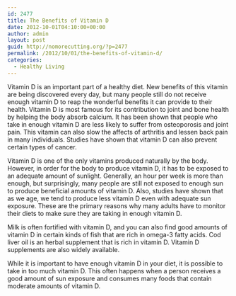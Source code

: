 ```yaml
---
id: 2477
title: The Benefits of Vitamin D
date: 2012-10-01T04:10:00+00:00
author: admin
layout: post
guid: http://nomorecutting.org/?p=2477
permalink: /2012/10/01/the-benefits-of-vitamin-d/
categories:
  - Healthy Living
---
```

Vitamin D is an important part of a healthy diet. New benefits of this vitamin are being discovered every day, but many people still do not receive enough vitamin D to reap the wonderful benefits it can provide to their health. Vitamin D is most famous for its contribution to joint and bone health by helping the body absorb calcium. It has been shown that people who take in enough vitamin D are less likely to suffer from osteoporosis and joint pain. This vitamin can also slow the affects of arthritis and lessen back pain in many individuals. Studies have shown that vitamin D can also prevent certain types of cancer.

Vitamin D is one of the only vitamins produced naturally by the body. However, in order for the body to produce vitamin D, it has to be exposed to an adequate amount of sunlight. Generally, an hour per week is more than enough, but surprisingly, many people are still not exposed to enough sun to produce beneficial amounts of vitamin D. Also, studies have shown that as we age, we tend to produce less vitamin D even with adequate sun exposure. These are the primary reasons why many adults have to monitor their diets to make sure they are taking in enough vitamin D.

Milk is often fortified with vitamin D, and you can also find good amounts of vitamin D in certain kinds of fish that are rich in omega-3 fatty acids. Cod liver oil is an herbal supplement that is rich in vitamin D. Vitamin D supplements are also widely available.

While it is important to have enough vitamin D in your diet, it is possible to take in too much vitamin D. This often happens when a person receives a good amount of sun exposure and consumes many foods that contain moderate amounts of vitamin D.